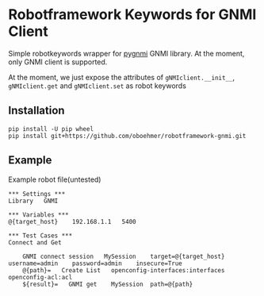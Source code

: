 # Robotframework Keywords for GNMI Client

Simple robotkeywords wrapper for [pygnmi]( https://github.com/akarneliuk/pygnmi) GNMI library. At the moment, only GNMI client is supported.

At the moment, we just expose the attributes of `gNMIclient.__init__`, `gNMIclient.get` and `gNMIclient.set` as robot keywords

## Installation

```
pip install -U pip wheel
pip install git+https://github.com/oboehmer/robotframework-gnmi.git
```

## Example ##

Example robot file(untested)

```
*** Settings ***
Library   GNMI

*** Variables ***
@{target_host}    192.168.1.1   5400   

*** Test Cases ***
Connect and Get

    GNMI connect session   MySession    target=@{target_host}    username=admin    password=admin    insecure=True
    @{path}=   Create List   openconfig-interfaces:interfaces  openconfig-acl:acl
    ${result}=   GNMI get    MySession  path=@{path}


